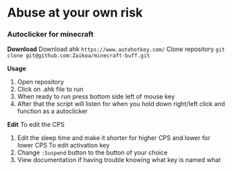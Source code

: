 # Abuse at your own risk

### Autoclicker for minecraft

**Download**
Download ahk ```https://www.autohotkey.com/```
Clone repository ```git clone git@github.com:Zaikoa/minecraft-buff.git```

**Usage**
1. Open repository
2. Click on .ahk file to run
3. When ready to run press bottom side left of mouse key
4. After that the script will listen for when you hold down right/left click and function as a autoclicker

**Edit**
To edit the CPS
1. Edit the sleep time and make it shorter for higher CPS and lower for lower CPS
To edit activation key
1. Change ```:Suspend``` button to the button of your choice
2. View documentation if having trouble knowing what key is named what
